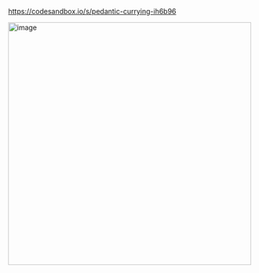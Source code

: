 https://codesandbox.io/s/pedantic-currying-ih6b96

<img width="495" alt="image" src="https://user-images.githubusercontent.com/67682405/174679660-99971eb0-1b42-4937-8cc1-52f93e6b24ca.png">
